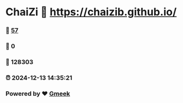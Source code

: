 # ChaiZi :link: https://chaizib.github.io/ 
### :page_facing_up: [57](https://chaizib.github.io//tag.html) 
### :speech_balloon: 0 
### :hibiscus: 128303 
### :alarm_clock: 2024-12-13 14:35:21 
### Powered by :heart: [Gmeek](https://github.com/Meekdai/Gmeek)
